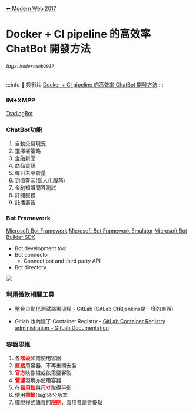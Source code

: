 [⬅ Modern Web 2017](https://hackmd.io/KwFgRsAMAcCMCmBaaA2AnAJkeFlEEMMMBmZdAMzDRTHMkliA?view)
# Docker + CI pipeline 的高效率 ChatBot 開發方法

###### tags: `ModernWeb2017`

:::info
:mega: 投影片
[Docker \+ CI pipeline 的高效率 ChatBot 開發方法](https://www.slideshare.net/philipzh/docker-ci-pipeline-chatbot)
:::

### IM+XMPP
[TradingBot](https://www.facebook.com/tradingbot/)

### ChatBot功能
1. 自動交易現況
2. 選擇權策略
3. 金融新聞
4. 商品資訊
5. 每日未平倉量
6. 到價警示(個人化服務)
7. 金融知識問答測試
8. 訂閱服務
9. 託播廣告

### Bot Framework
[Microsoft Bot Framework](https://dev.botframework.com/)
[Microsoft Bot Framework Emulator](https://github.com/Microsoft/BotFramework-Emulator)
[Microsoft Bot Builder SDK](https://docs.microsoft.com/en-us/bot-framework/resources-tools-downloads)
* Bot development tool
* Bot connector
    * Connect bot and third party API
* Bot directory

![](https://f.ch9.ms/wlwimages/ae054c0b4d7b402ab1239e6800c0220f/image%5B6%5D-121.png)

### 利用微軟相關工具

* 整合自動化測試部署流程 - GitLab (GitLab CI和jenkins是一樣的東西)

* Gitlab 也內建了 Container Registry - [GitLab Container Registry administration \- GitLab Documentation](https://docs.gitlab.com/ce/administration/container_registry.html)


### 容器思維

1. 各<span style="color:red;">**階段**</span>如何使用容器
2. <span style="color:red;">**直接**</span>用容器，不再重頭安裝
3. <span style="color:red;">**官方**</span>映像檔或依需要客製
4. <span style="color:red;">**營運**</span>環境亦使用容器
5. 在<span style="color:red;">**易用性**</span>與<span style="color:red;">**尺寸**</span>取得平衡
6. 使用<span style="color:red;">**標籤**</span>(tag)區分版本
7. 擺脫程式語言的<span style="color:red;">**限制**</span>，善用各語言優點


